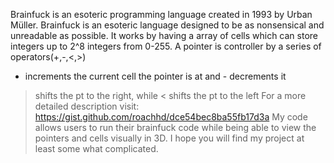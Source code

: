 Brainfuck is an esoteric programming language created in 1993 by Urban Müller.
Brainfuck is an esoteric language designed to be as nonsensical and unreadable as possible. It works by having a array of cells which can store integers up to 2^8 integers from 0-255. A pointer is controller by a series of operators(+,-,<,>)
+ increments the current cell the pointer is at and - decrements it
> shifts the pt to the right, while < shifts the pt to the left
For a more detailed description visit: https://gist.github.com/roachhd/dce54bec8ba55fb17d3a
My code allows users to run their brainfuck code while being able to view the pointers and cells visually in 3D.
I hope you will find my project at least some what complicated.
